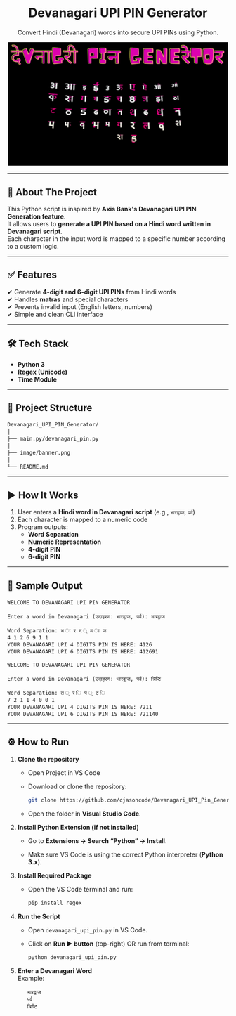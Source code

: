 

<h1 align="center">
  Devanagari UPI PIN Generator
</h1>

<p align="center">
  Convert Hindi (Devanagari) words into secure UPI PINs using Python.
</p>

<p align="center">
  <img src="image/banner.png" alt="Devanagari UPI PIN Generator" width="500"/>
</p>



---

## 📌 About The Project
This Python script is inspired by **Axis Bank's Devanagari UPI PIN Generation feature**.  
It allows users to **generate a UPI PIN based on a Hindi word written in Devanagari script**.  
Each character in the input word is mapped to a specific number according to a custom logic.

---

## ✅ Features
✔ Generate **4-digit and 6-digit UPI PINs** from Hindi words  
✔ Handles **matras** and special characters  
✔ Prevents invalid input (English letters, numbers)  
✔ Simple and clean CLI interface  
  

---

## 🛠 Tech Stack
- **Python 3**
- **Regex (Unicode)**
- **Time Module**

---

## 📂 Project Structure

```
Devanagari_UPI_PIN_Generator/
│
├── main.py/devanagari_pin.py  
│
├── image/banner.png
│
└── README.md 
```


---

## ▶ How It Works
1. User enters a **Hindi word in Devanagari script** (e.g., `भारद्वाज`, `पर्व`)
2. Each character is mapped to a numeric code
3. Program outputs:
   - **Word Separation**
   - **Numeric Representation**
   - **4-digit PIN**
   - **6-digit PIN**

---

## 📸 Sample Output

```
WELCOME TO DEVANAGARI UPI PIN GENERATOR

Enter a word in Devanagari (उदाहरण: भारद्वाज, पर्व): भारद्वाज

Word Separation: भ ा र द ् व ा ज
4 1 2 6 9 1 1
YOUR DEVANAGARI UPI 4 DIGITS PIN IS HERE: 4126
YOUR DEVANAGARI UPI 6 DIGITS PIN IS HERE: 412691

```
```
WELCOME TO DEVANAGARI UPI PIN GENERATOR

Enter a word in Devanagari (उदाहरण: भारद्वाज, पर्व): त्रिप्टि

Word Separation: त ् र ि प ् ट ि
7 2 1 1 4 0 0 1
YOUR DEVANAGARI UPI 4 DIGITS PIN IS HERE: 7211
YOUR DEVANAGARI UPI 6 DIGITS PIN IS HERE: 721140
```

---
## ⚙ How to Run

1. **Clone the repository**  
   - Open Project in VS Code  

   - Download or clone the repository:

     ```bash
     git clone https://github.com/cjasoncode/Devanagari_UPI_Pin_Generator
     ```
   - Open the folder in **Visual Studio Code**.

2. **Install Python Extension (if not installed)**  

   - Go to **Extensions → Search “Python” → Install**.

   - Make sure VS Code is using the correct Python interpreter (**Python 3.x**).

3. **Install Required Package**  

   - Open the VS Code terminal and run:
     ```bash
     pip install regex
     ```

4. **Run the Script**  
   - Open `devanagari_upi_pin.py` in VS Code. 

   - Click on **Run ▶ button** (top-right) OR run from terminal:
     ```bash
     python devanagari_upi_pin.py
     ```

5. **Enter a Devanagari Word**  
   Example:
   ```bash
      भारद्वाज 
      पर्व
      त्रिप्टि
     ```

